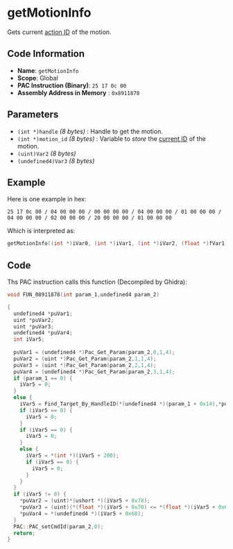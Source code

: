 # getMotionInfo

Gets current [action ID](./guide/reference-table.md#action-ids) of the motion.

## Code Information

- **Name**: `getMotionInfo`
- **Scope**: Global
- **PAC Instruction (Binary)**: `25 17 0c 00`
- **Assembly Address in Memory** : `0x8911878`

## Parameters

- `(int *)handle` *(8 bytes)* : Handle to get the motion.
- `(int *)motion_id` *(8 bytes)* : Variable to *store* the [current ID](./guide/reference-table.md#action-ids) of the motion.
- `(uint)Var2` *(8 bytes)*
- `(undefined4)Var3` *(8 bytes)*

## Example

Here is one example in hex:

```25 17 0c 00 / 04 00 00 00 / 00 00 00 00 / 04 00 00 00 / 01 00 00 00 / 04 00 00 00 / 02 00 00 00 / 20 00 00 00 / 01 00 00 00```

Which is interpreted as:

```c
getMotionInfo((int *)iVar0, (int *)iVar1, (int *)iVar2, (float *)fVar1)
```

## Code

Ths PAC instruction calls this function (Decompiled by Ghidra):

```c
void FUN_08911878(int param_1,undefined4 param_2)

{
  undefined4 *puVar1;
  uint *puVar2;
  uint *puVar3;
  undefined4 *puVar4;
  int iVar5;
  
  puVar1 = (undefined4 *)Pac_Get_Param(param_2,0,1,4);
  puVar2 = (uint *)Pac_Get_Param(param_2,1,1,4);
  puVar3 = (uint *)Pac_Get_Param(param_2,2,1,4);
  puVar4 = (undefined4 *)Pac_Get_Param(param_2,3,1,4);
  if (param_1 == 0) {
    iVar5 = 0;
  }
  else {
    iVar5 = Find_Target_By_HandleID(*(undefined4 *)(param_1 + 0x14),*puVar1,1);
    if (iVar5 == 0) {
      iVar5 = 0;
    }
    if (iVar5 == 0) {
      iVar5 = 0;
    }
    else {
      iVar5 = *(int *)(iVar5 + 200);
      if (iVar5 == 0) {
        iVar5 = 0;
      }
    }
  }
  if (iVar5 != 0) {
    *puVar2 = (uint)*(ushort *)(iVar5 + 0x78);
    *puVar3 = (uint)(*(float *)(iVar5 + 0x70) <= *(float *)(iVar5 + 0x68));
    *puVar4 = *(undefined4 *)(iVar5 + 0x68);
  }
  PAC::PAC_setCmdId(param_2,0);
  return;
}
```

